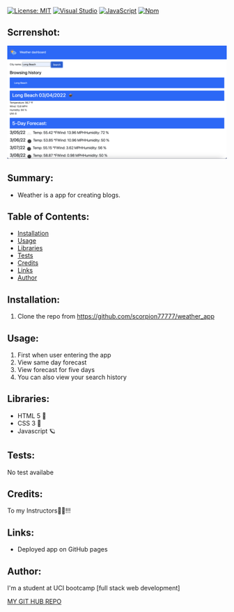 [![License: MIT](https://img.shields.io/badge/License-MIT-red.svg)](https://opensource.org/licenses/MIT)
[![Visual Studio](https://img.shields.io/badge/--6C33AF?logo=visual%20studio)](https://visualstudio.microsoft.com/)
[![JavaScript](https://img.shields.io/badge/--F7DF1E?logo=javascript&logoColor=000)](https://www.javascript.com/)
[![Npm](https://badgen.net/badge/icon/npm?icon=npm&label)](https://npmjs.com/)

## Scrrenshot:

<img src="https://github.com/scorpion77777/weather_app/blob/main/assets/screen.png" alt="Blog screenshot"></src>

## Summary:

- Weather is a app for creating blogs.


## Table of Contents:

- [Installation](#installation)
- [Usage](#usage)
- [Libraries](#libraries)
- [Tests](#tests)
- [Credits](#credits)
- [Links](#link)
- [Author](#author)


## Installation:


1. Clone the repo from https://github.com/scorpion77777/weather_app

## Usage:

1. First when user entering the app 
2. View same day forecast
3. View forecast for five days
4. You can also view your search history

## Libraries:

- HTML 5 🚀
- CSS 3 🎨
- Javascript 🪐

## Tests:

No test availabe


## Credits:

To my Instructors🚀🙏!!!

## Links:

- Deployed app on GitHub pages

## Author:

I'm a student at UCI bootcamp [full stack web development]

[MY GIT HUB REPO](https://github.com/scorpion77777)
